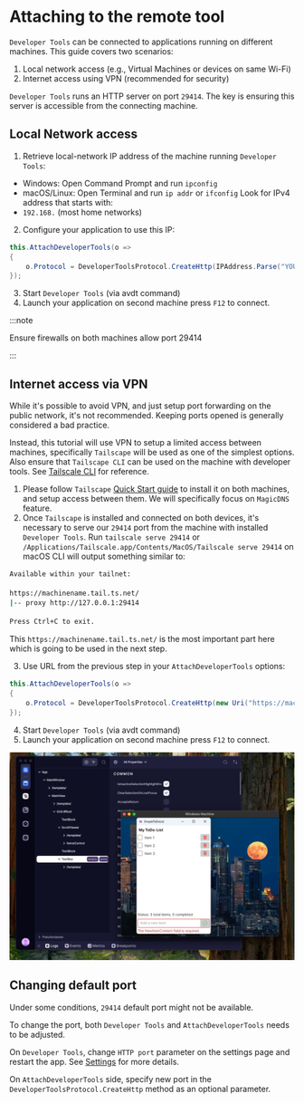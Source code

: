# Attaching to the remote tool

`Developer Tools` can be connected to applications running on different machines. This guide covers two scenarios:
1. Local network access (e.g., Virtual Machines or devices on same Wi-Fi)
2. Internet access using VPN (recommended for security)

`Developer Tools` runs an HTTP server on port `29414`. The key is ensuring this server is accessible from the connecting machine.

## Local Network access

1. Retrieve local-network IP address of the machine running `Developer Tools`:
- Windows: Open Command Prompt and run `ipconfig`
- macOS/Linux: Open Terminal and run `ip addr` or `ifconfig`
  Look for IPv4 address that starts with:
- `192.168.` (most home networks)

2. Configure your application to use this IP:

```csharp
this.AttachDeveloperTools(o =>
{
    o.Protocol = DeveloperToolsProtocol.CreateHttp(IPAddress.Parse("YOUR_LOCAL_NETWORK_HOST_IP"));
});
```
3. Start `Developer Tools` (via avdt command)
4. Launch your application on second machine press `F12` to connect.

:::note

Ensure firewalls on both machines allow port 29414

:::

## Internet access via VPN

While it's possible to avoid VPN, and just setup port forwarding on the public network, it's not recommended. Keeping ports opened is generally considered a bad practice.

Instead, this tutorial will use VPN to setup a limited access between machines, specifically `Tailscape` will be used as one of the simplest options.
Also ensure that `Tailscape CLI` can be used on the machine with developer tools. See [Tailscale CLI](https://tailscale.com/kb/1080/cli) for reference.

1. Please follow `Tailscape` [Quick Start guide](https://tailscale.com/kb/1017/install) to install it on both machines, and setup access between them. We will specifically focus on `MagicDNS` feature.
2. Once `Tailscape` is installed and connected on both devices, it's necessary to serve our `29414` port from the machine with installed `Developer Tools`. Run
   `tailscale serve 29414`
   or
   `/Applications/Tailscale.app/Contents/MacOS/Tailscale serve 29414` on macOS
   CLI will output something similar to:

```bash
Available within your tailnet:

https://machinename.tail.ts.net/
|-- proxy http://127.0.0.1:29414

Press Ctrl+C to exit.
```

This `https://machinename.tail.ts.net/` is the most important part here which is going to be used in the next step.

3. Use URL from the previous step in your `AttachDeveloperTools` options:

```csharp
this.AttachDeveloperTools(o =>
{
    o.Protocol = DeveloperToolsProtocol.CreateHttp(new Uri("https://machinename.tail.ts.net"));
});
```

4. Start `Developer Tools` (via avdt command)
5. Launch your application on second machine press `F12` to connect.

![Connected via VPN](../assets/remote-connect-via-vpn.png)


## Changing default port

Under some conditions, `29414` default port might not be available.

To change the port, both `Developer Tools` and `AttachDeveloperTools` needs to be adjusted.

On `Developer Tools`, change `HTTP port` parameter on the settings page and restart the app. See [Settings](../settings.md) for more details.

On `AttachDeveloperTools` side, specify new port in the `DeveloperToolsProtocol.CreateHttp` method as an optional parameter.